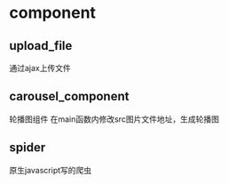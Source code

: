 # component

## upload_file
通过ajax上传文件

## carousel_component
轮播图组件
在main函数内修改src图片文件地址，生成轮播图

## spider
原生javascript写的爬虫
